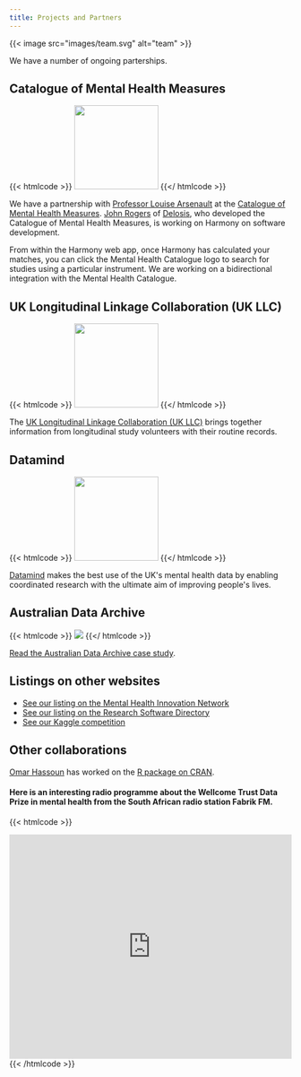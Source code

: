 ```yaml
---
title: Projects and Partners
---
```


{{< image src="images/team.svg" alt="team" >}}

We have a number of ongoing parterships.

## Catalogue of Mental Health Measures

{{< htmlcode >}}
<a href="https://www.cataloguementalhealth.ac.uk/" target="mhc"><img src="/images/mental_health_catalogue.png" width="150"></a>
{{</ htmlcode >}}

We have a partnership with [Professor Louise Arsenault](https://www.kcl.ac.uk/people/louise-arseneault) at the [Catalogue of Mental Health Measures](https://www.cataloguementalhealth.ac.uk/). [John Rogers](https://www.linkedin.com/in/john-rogers-3a64545) of [Delosis](https://www.delosis.com/), who developed the Catalogue of Mental Health Measures, is working on Harmony on software development.

From within the Harmony web app, once Harmony has calculated your matches, you can click the Mental Health Catalogue logo to search for studies using a particular instrument. We are working on a bidirectional integration with the Mental Health Catalogue.

## UK Longitudinal Linkage Collaboration (UK LLC)

{{< htmlcode >}}
<a href="https://ukllc.ac.uk/" target="ukllc"><img src="/images/ukllc.svg" width="150"></a>
{{</ htmlcode >}}

The [UK Longitudinal Linkage Collaboration (UK LLC)](https://ukllc.ac.uk/) brings together information from longitudinal study volunteers with their routine records. 

## Datamind

{{< htmlcode >}}
<a href="https://datamind.org.uk/" target="datamind"><img src="/images/datamind.svg" width="150"></a>
{{</ htmlcode >}}

[Datamind](https://datamind.org.uk/) makes the best use of the UK's mental health data by enabling coordinated research with the ultimate aim of improving people's lives.

## Australian Data Archive

{{< htmlcode >}}
<a href="/ada"><img src="/images/ada.jpg"></a>
{{</ htmlcode >}}

[Read the Australian Data Archive case study](/ada).

## Listings on other websites

* [See our listing on the Mental Health Innovation Network](https://www.mhinnovation.net/resources/harmony)
* [See our listing on the Research Software Directory](https://research-software-directory.org/software/harmony)
* [See our Kaggle competition](https://harmonydata.ac.uk/harmony-on-kaggle/)

## Other collaborations

[Omar Hassoun](https://www.linkedin.com/in/omar-hassoun-6a2730157/) has worked on the [R package on CRAN](https://cran.r-project.org/web/packages/harmony/index.html).

#### Here is an interesting radio programme about the Wellcome Trust Data Prize in mental health from the South African radio station Fabrik FM.

{{< htmlcode >}}

<iframe id="inlineFrameExample" title="Inline Frame Example" src="https://echocast.fabrik.fm/9qY6RR97RmW37q" width="300" height="400" style="box-sizing: border-box; border: none; font-size: 17px; font-style: inherit; font-weight: inherit; margin: 0px; outline: 0px; padding: 0px; vertical-align: baseline; max-width: 100%; width: 550px; line-height: 1;"></iframe>
{{< /htmlcode >}}

